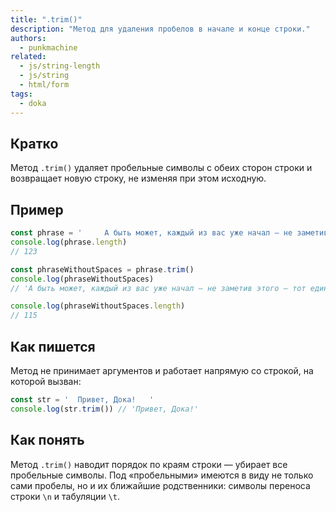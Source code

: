```yaml
---
title: ".trim()"
description: "Метод для удаления пробелов в начале и конце строки."
authors:
  - punkmachine
related:
  - js/string-length
  - js/string
  - html/form
tags:
  - doka
---
```


## Кратко

Метод `.trim()` удаляет пробельные символы с обеих сторон строки и возвращает новую строку, не изменяя при этом исходную.

## Пример

```js
const phrase = '     А быть может, каждый из вас уже начал — не заметив этого — тот единственный путь, который предназначен ему судьбой.   '
console.log(phrase.length)
// 123

const phraseWithoutSpaces = phrase.trim()
console.log(phraseWithoutSpaces)
// 'А быть может, каждый из вас уже начал — не заметив этого — тот единственный путь, который предназначен ему судьбой.'

console.log(phraseWithoutSpaces.length)
// 115
```

## Как пишется

Метод не принимает аргументов и работает напрямую со строкой, на которой вызван:

```js
const str = '  Привет, Дока!   '
console.log(str.trim()) // 'Привет, Дока!'
```

## Как понять

Метод `.trim()` наводит порядок по краям строки — убирает все пробельные символы. Под «пробельными» имеются в виду не только сами пробелы, но и их ближайшие родственники: символы переноса строки `\n` и табуляции `\t`.
